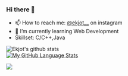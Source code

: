### Hi there 👋
- 📫 How to reach me: [@ekjot__](https://www.instagram.com/ekjot__/)  on instagram
- 🌱 I’m currently learning Web Development
- Skillset: C/C++,Java

![Ekjot's github stats](https://github-readme-stats.vercel.app/api?username=Ekjot07&show_icons=true&count_private=true&theme=omni) 
<br>
  [![My GitHub Language Stats](https://github-readme-stats.vercel.app/api/top-langs/?username=Ekjot07&langs_count=5&theme=omni)]()
  <br>
  
![](https://komarev.com/ghpvc/?username=harshhvv&color=green)
